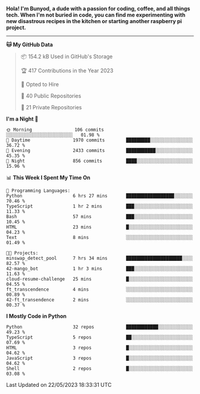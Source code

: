 <p>
<b>Hola! I'm Bunyod, a dude with a passion for coding, coffee, and all things tech. When I'm not buried in code, you can find me experimenting with new disastrous recipes in the kitchen or starting another raspberry pi project.</b>
</p>

---

<!--START_SECTION:waka-->
**🐱 My GitHub Data** 

> 📦 154.2 kB Used in GitHub's Storage 
 > 
> 🏆 417 Contributions in the Year 2023
 > 
> 💼 Opted to Hire
 > 
> 📜 40 Public Repositories 
 > 
> 🔑 21 Private Repositories 
 > 
**I'm a Night 🦉** 

```text
🌞 Morning                106 commits         ░░░░░░░░░░░░░░░░░░░░░░░░░   01.98 % 
🌆 Daytime                1970 commits        █████████░░░░░░░░░░░░░░░░   36.72 % 
🌃 Evening                2433 commits        ███████████░░░░░░░░░░░░░░   45.35 % 
🌙 Night                  856 commits         ████░░░░░░░░░░░░░░░░░░░░░   15.96 % 
```


📊 **This Week I Spent My Time On** 

```text
💬 Programming Languages: 
Python                   6 hrs 27 mins       ██████████████████░░░░░░░   70.46 % 
TypeScript               1 hr 2 mins         ███░░░░░░░░░░░░░░░░░░░░░░   11.33 % 
Bash                     57 mins             ███░░░░░░░░░░░░░░░░░░░░░░   10.45 % 
HTML                     23 mins             █░░░░░░░░░░░░░░░░░░░░░░░░   04.23 % 
Text                     8 mins              ░░░░░░░░░░░░░░░░░░░░░░░░░   01.49 % 

🐱‍💻 Projects: 
minswap_detect_pool      7 hrs 34 mins       █████████████████████░░░░   82.57 % 
42-mango_bot             1 hr 3 mins         ███░░░░░░░░░░░░░░░░░░░░░░   11.63 % 
cloud-resume-challenge   25 mins             █░░░░░░░░░░░░░░░░░░░░░░░░   04.55 % 
ft_transcendence         4 mins              ░░░░░░░░░░░░░░░░░░░░░░░░░   00.89 % 
42-ft_transendence       2 mins              ░░░░░░░░░░░░░░░░░░░░░░░░░   00.37 % 
```

**I Mostly Code in Python** 

```text
Python                   32 repos            ████████████░░░░░░░░░░░░░   49.23 % 
TypeScript               5 repos             ██░░░░░░░░░░░░░░░░░░░░░░░   07.69 % 
HTML                     3 repos             █░░░░░░░░░░░░░░░░░░░░░░░░   04.62 % 
JavaScript               3 repos             █░░░░░░░░░░░░░░░░░░░░░░░░   04.62 % 
Shell                    2 repos             █░░░░░░░░░░░░░░░░░░░░░░░░   03.08 % 
```




 Last Updated on 22/05/2023 18:33:31 UTC
<!--END_SECTION:waka-->
